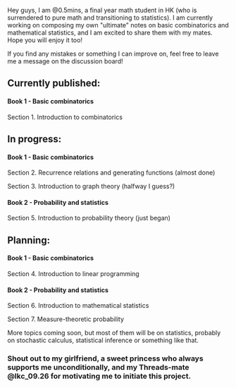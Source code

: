Hey guys, I am @0.5mins, a final year math student in HK (who is surrendered to pure math and transitioning to statistics). I am currently working on composing my own "ultimate" notes on basic combinatorics and mathematical statistics, and I am excited to share them with my mates. Hope you will enjoy it too!

If you find any mistakes or something I can improve on, feel free to leave me a message on the discussion board!

## Currently published:

#### Book 1 - Basic combinatorics

Section 1. Introduction to combinatorics

## In progress:

#### Book 1 - Basic combinatorics

Section 2. Recurrence relations and generating functions (almost done)

Section 3. Introduction to graph theory (halfway I guess?)

#### Book 2 - Probability and statistics

Section 5. Introduction to probability theory (just began)

## Planning:

#### Book 1 - Basic combinatorics

Section 4. Introduction to linear programming

#### Book 2 - Probability and statistics

Section 6. Introduction to mathematical statistics

Section 7. Measure-theoretic probability

More topics coming soon, but most of them will be on statistics, probably on stochastic calculus, statistical inference or something like that.

### Shout out to my girlfriend, a sweet princess who always supports me unconditionally, and my Threads-mate @lkc_09.26 for motivating me to initiate this project.
